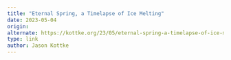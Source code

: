 ```yaml
---
title: "Eternal Spring, a Timelapse of Ice Melting"
date: 2023-05-04
origin: 
alternate: https://kottke.org/23/05/eternal-spring-a-timelapse-of-ice-melting
type: link
author: Jason Kottke
---
```


